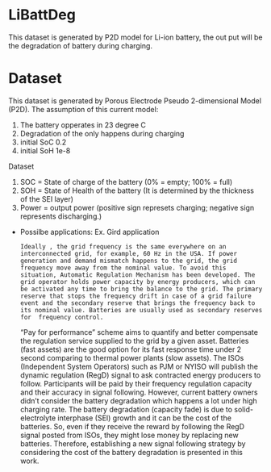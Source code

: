 # LiBattDeg
This dataset is generated by P2D model for Li-ion battery, the out put will be the degradation of battery during charging.

# Dataset
This dataset is generated by Porous Electrode Pseudo 2-dimensional Model (P2D).
The assumption of this current model:
1. The battery opperates in 23 degree C
2. Degradation of the only happens during charging
3. initial SoC 0.2
4. initial SoH 1e-8

Dataset
1. SOC = State of charge of the battery (0% = empty; 100% = full)
2. SOH = State of Health of the battery (It is determined by the thickness of the SEI layer)
3. Power = output power (positive sign represets charging; negative sign represents discharging.)

- Possilbe applications:
Ex. Gird application

      Ideally , the grid frequency is the same everywhere on an interconnected grid, for example, 60 Hz in the USA. If power generation and demand mismatch happens to the grid, the grid frequency move away from the nominal value. To avoid this situation, Automatic Regulation Mechanism has been developed. The grid operator holds power capacity by energy producers, which can be activated any time to bring the balance to the grid. The primary reserve that stops the frequency drift in case of a grid failure event and the secondary reserve that brings the frequency back to its nominal value. Batteries are usually used as secondary reserves for  frequency control.
     “Pay for performance” scheme aims to quantify and better compensate the regulation service supplied to the grid by a given asset. Batteries (fast assets) are the good option for its fast response time under 2 second comparing to thermal power plants (slow assets). The ISOs (Independent System Operators) such as PJM or NYISO will publish the dynamic regulation (RegD) signal to ask contracted energy producers to follow. Participants will be paid by their frequency regulation capacity and their accuracy in signal following.
      However, current battery owners didn’t consider the battery degradation which happens a lot under high charging rate. The battery degradation (capacity fade) is due to solid-electrolyte interphase (SEI) growth and it can be the cost of the batteries. So, even if they receive the reward by following the RegD signal posted from ISOs, they might lose money by replacing new batteries. Therefore, establishing a new signal following strategy by considering the cost of the battery degradation is presented in this work.

